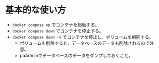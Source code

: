 # 基本的な使い方
- `docker compose up` でコンテナを起動する。
- `docker compose down` でコンテナを停止する。
- `docker compose down -v` でコンテナを停止し、ボリュームを削除する。
  - ボリュームを削除すると、データベースのデータも削除されるので注意。
  - paAdminでデータベースのデータをダンプしておくこと。
